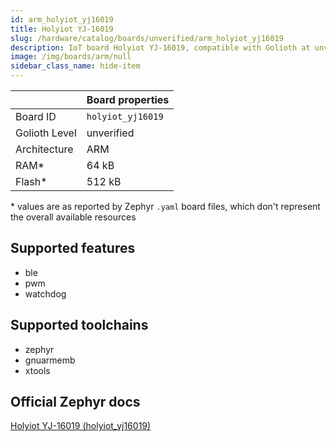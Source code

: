 ```yaml
---
id: arm_holyiot_yj16019
title: Holyiot YJ-16019
slug: /hardware/catalog/boards/unverified/arm_holyiot_yj16019
description: IoT board Holyiot YJ-16019, compatible with Golioth at unverified level.
image: /img/boards/arm/null
sidebar_class_name: hide-item
---
```


[//]: # (This is an auto-generated file, do not edit! Changes to it will be lost upon re-generation)



|                | Board properties     |
| -------------  | -------------------- |
| Board ID       | `holyiot_yj16019` |
| Golioth Level  | unverified       |
| Architecture   | ARM |
| RAM*           | 64 kB |
| Flash*         | 512 kB |

\* values are as reported by Zephyr `.yaml` board files, which don't represent the overall available resources



## Supported features

* ble
* pwm
* watchdog

## Supported toolchains

* zephyr
* gnuarmemb
* xtools

## Official Zephyr docs

[Holyiot YJ-16019 (holyiot_yj16019)](https://docs.zephyrproject.org/latest/boards/arm/holyiot_yj16019/doc/index.html)
